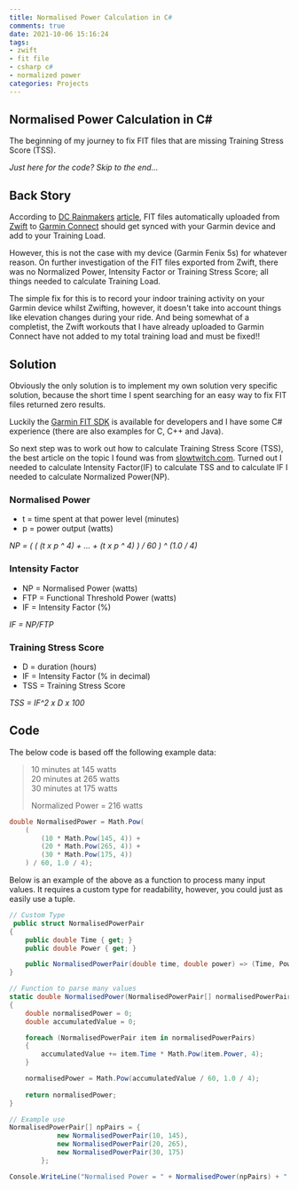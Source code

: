 ```yaml
---
title: Normalised Power Calculation in C#
comments: true
date: 2021-10-06 15:16:24
tags:
- zwift
- fit file
- csharp c#
- normalized power
categories: Projects
---
```


## Normalised Power Calculation in C#

The beginning of my journey to fix FIT files that are missing Training Stress Score (TSS). 

*Just here for the code? Skip to the end...*

## Back Story

According to [DC Rainmakers](https://www.dcrainmaker.com) [article](https://www.dcrainmaker.com/2021/06/garmin-training-status-now-includes-zwift-trainerroad-the-sufferfest-and-tacx-app-workouts.html), FIT files automatically uploaded from [Zwift](https://zwift.com) to [Garmin Connect](https://connect.garmin.com) should get synced with your Garmin device and add to your Training Load.

However, this is not the case with my device (Garmin Fenix 5s) for whatever reason. 
On further investigation of the FIT files exported from Zwift, there was no Normalized Power, Intensity Factor or Training Stress Score; all things needed to calculate Training Load.

The simple fix for this is to record your indoor training activity on your Garmin device whilst Zwifting, however, it doesn't take into account things like elevation changes during your ride.
And being somewhat of a completist, the Zwift workouts that I have already uploaded to Garmin Connect have not added to my total training load and must be fixed!!

## Solution

Obviously the only solution is to implement my own solution very specific solution, because the short time I spent searching for an easy way to fix FIT files returned zero results.

Luckily the [Garmin FIT SDK](https://developer.garmin.com/fit/overview/) is available for developers and I have some C# experience (there are also examples for C, C++ and Java).

So next step was to work out how to calculate Training Stress Score (TSS), the best article on the topic I found was from [slowtwitch.com](https://www.slowtwitch.com/Training/General_Physiology/Measuring_Power_and_Using_the_Data_302.html).
Turned out I needed to calculate Intensity Factor(IF) to calculate TSS and to calculate IF I needed to calculate Normalized Power(NP).

### Normalised Power
* t = time spent at that power level (minutes)
* p = power output (watts)

*NP = ( ( (t x p ^ 4) + ... + (t x p ^ 4) ) / 60 ) ^ (1.0 / 4)*

### Intensity Factor
* NP = Normalised Power (watts)
* FTP = Functional Threshold Power (watts)
* IF = Intensity Factor (%)

*IF = NP/FTP*

### Training Stress Score
* D = duration (hours)
* IF = Intensity Factor (% in decimal)
* TSS = Training Stress Score

*TSS = IF^2 x D x 100*

## Code
The below code is based off the following example data:

>10 minutes at 145 watts  
>20 minutes at 265 watts  
>30 minutes at 175 watts  
>
>Normalized Power = 216 watts


``` C#
double NormalisedPower = Math.Pow( 
    (
        (10 * Math.Pow(145, 4)) + 
        (20 * Math.Pow(265, 4)) + 
        (30 * Math.Pow(175, 4))
    ) / 60, 1.0 / 4);
```

Below is an example of the above as a function to process many input values.
It requires a custom type for readability, however, you could just as easily use a tuple.
``` C#
// Custom Type
 public struct NormalisedPowerPair
{
    public double Time { get; }
    public double Power { get; }

    public NormalisedPowerPair(double time, double power) => (Time, Power) = (time, power);
}
```
``` C#
// Function to parse many values
static double NormalisedPower(NormalisedPowerPair[] normalisedPowerPairs)
{
    double normalisedPower = 0;
    double accumulatedValue = 0;

    foreach (NormalisedPowerPair item in normalisedPowerPairs)
    {
        accumulatedValue += item.Time * Math.Pow(item.Power, 4);
    }

    normalisedPower = Math.Pow(accumulatedValue / 60, 1.0 / 4);
    
    return normalisedPower;
}

```
``` C#
// Example use
NormalisedPowerPair[] npPairs = {
            new NormalisedPowerPair(10, 145),
            new NormalisedPowerPair(20, 265),
            new NormalisedPowerPair(30, 175)
        };

Console.WriteLine("Normalised Power = " + NormalisedPower(npPairs) + " watts");
```





